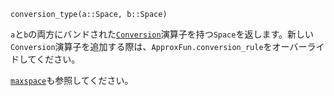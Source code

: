 ```
conversion_type(a::Space, b::Space)
```

`a`と`b`の両方にバンドされた[`Conversion`](@ref)演算子を持つ`Space`を返します。新しい`Conversion`演算子を追加する際は、`ApproxFun.conversion_rule`をオーバーライドしてください。

[`maxspace`](@ref)も参照してください。
